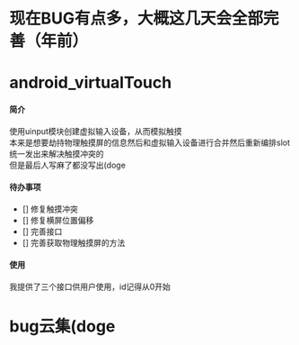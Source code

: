# 现在BUG有点多，大概这几天会全部完善（年前）

# android_virtualTouch

#### 简介
  使用uinput模块创建虚拟输入设备，从而模拟触摸
  <br>
  本来是想要劫持物理触摸屏的信息然后和虚拟输入设备进行合并然后重新编排slot统一发出来解决触摸冲突的
  <br>
  但是最后人写麻了都没写出(doge

#### 待办事项

+ [] 修复触摸冲突
+ [] 修复横屏位置偏移
+ [] 完善接口
+ [] 完善获取物理触摸屏的方法

#### 使用
我提供了三个接口供用户使用，id记得从0开始
<br>
# bug云集(doge
